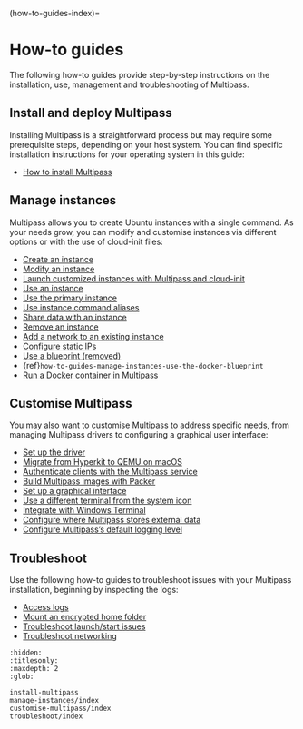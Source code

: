 (how-to-guides-index)=
# How-to guides

The following how-to guides provide step-by-step instructions on the installation, use, management and troubleshooting of Multipass.

## Install and deploy Multipass

Installing Multipass is a straightforward process but may require some prerequisite steps, depending on your host system. You can find specific installation instructions for your operating system in this guide:
- [How to install Multipass](install-multipass)

## Manage instances

Multipass allows you to create Ubuntu instances with a single command. As your needs grow, you can modify and customise instances via different options or with the use of cloud-init files: <!--- This line added by @nielsenjared -->

- [Create an instance](manage-instances/create-an-instance)
- [Modify an instance](manage-instances/modify-an-instance)
- [Launch customized instances with Multipass and cloud-init](manage-instances/launch-customized-instances-with-multipass-and-cloud-init)
- [Use an instance](manage-instances/use-an-instance)
- [Use the primary instance](manage-instances/use-the-primary-instance)
- [Use instance command aliases](manage-instances/use-instance-command-aliases)
- [Share data with an instance](manage-instances/share-data-with-an-instance)
- [Remove an instance](manage-instances/remove-an-instance)
- [Add a network to an existing instance](manage-instances/add-a-network-to-an-existing-instance)
- [Configure static IPs](manage-instances/configure-static-ips)
- [Use a blueprint (removed)](manage-instances/use-a-blueprint)
- {ref}`how-to-guides-manage-instances-use-the-docker-blueprint`
- [Run a Docker container in Multipass](manage-instances/run-a-docker-container-in-multipass)

## Customise Multipass

You may also want to customise Multipass to address specific needs, from managing Multipass drivers to configuring a graphical user interface:

- [Set up the driver](customise-multipass/set-up-the-driver)
- [Migrate from Hyperkit to QEMU on macOS](customise-multipass/migrate-from-hyperkit-to-qemu-on-macos)
- [Authenticate clients with the Multipass service](customise-multipass/authenticate-clients-with-the-multipass-service)
- [Build Multipass images with Packer](customise-multipass/build-multipass-images-with-packer)
- [Set up a graphical interface](customise-multipass/set-up-a-graphical-interface)
- [Use a different terminal from the system icon](customise-multipass/use-a-different-terminal-from-the-system-icon)
- [Integrate with Windows Terminal](customise-multipass/integrate-with-windows-terminal)
- [Configure where Multipass stores external data](customise-multipass/configure-where-multipass-stores-external-data)
- [Configure Multipass’s default logging level](customise-multipass/configure-multipass-default-logging-level)

<!-- REMOVED FROM DOCS AND MOVED TO COMMUNITY KNOWLEDGE
- [Use Multipass remotely](/)
-->

## Troubleshoot

Use the following how-to guides to troubleshoot issues with your Multipass installation, beginning by inspecting the logs: <!--- This line added by @nielsenjared -->

- [Access logs](troubleshoot/access-logs)
- [Mount an encrypted home folder](troubleshoot/mount-an-encrypted-home-folder)
- [Troubleshoot launch/start issues](troubleshoot/troubleshoot-launch-start-issues)
- [Troubleshoot networking](troubleshoot/troubleshoot-networking)

```{toctree}
:hidden:
:titlesonly:
:maxdepth: 2
:glob:

install-multipass
manage-instances/index
customise-multipass/index
troubleshoot/index
```
